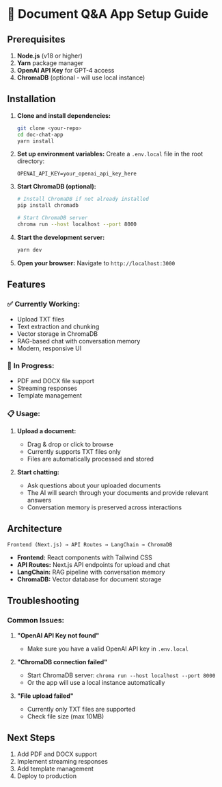 # 🚀 Document Q&A App Setup Guide

## Prerequisites

1. **Node.js** (v18 or higher)
2. **Yarn** package manager
3. **OpenAI API Key** for GPT-4 access
4. **ChromaDB** (optional - will use local instance)

## Installation

1. **Clone and install dependencies:**

   ```bash
   git clone <your-repo>
   cd doc-chat-app
   yarn install
   ```

2. **Set up environment variables:**
   Create a `.env.local` file in the root directory:

   ```env
   OPENAI_API_KEY=your_openai_api_key_here
   ```

3. **Start ChromaDB (optional):**

   ```bash
   # Install ChromaDB if not already installed
   pip install chromadb

   # Start ChromaDB server
   chroma run --host localhost --port 8000
   ```

4. **Start the development server:**

   ```bash
   yarn dev
   ```

5. **Open your browser:**
   Navigate to `http://localhost:3000`

## Features

### ✅ **Currently Working:**

- Upload TXT files
- Text extraction and chunking
- Vector storage in ChromaDB
- RAG-based chat with conversation memory
- Modern, responsive UI

### 🔄 **In Progress:**

- PDF and DOCX file support
- Streaming responses
- Template management

### 📋 **Usage:**

1. **Upload a document:**

   - Drag & drop or click to browse
   - Currently supports TXT files only
   - Files are automatically processed and stored

2. **Start chatting:**
   - Ask questions about your uploaded documents
   - The AI will search through your documents and provide relevant answers
   - Conversation memory is preserved across interactions

## Architecture

```
Frontend (Next.js) → API Routes → LangChain → ChromaDB
```

- **Frontend:** React components with Tailwind CSS
- **API Routes:** Next.js API endpoints for upload and chat
- **LangChain:** RAG pipeline with conversation memory
- **ChromaDB:** Vector database for document storage

## Troubleshooting

### Common Issues:

1. **"OpenAI API Key not found"**

   - Make sure you have a valid OpenAI API key in `.env.local`

2. **"ChromaDB connection failed"**

   - Start ChromaDB server: `chroma run --host localhost --port 8000`
   - Or the app will use a local instance automatically

3. **"File upload failed"**
   - Currently only TXT files are supported
   - Check file size (max 10MB)

## Next Steps

1. Add PDF and DOCX support
2. Implement streaming responses
3. Add template management
4. Deploy to production
